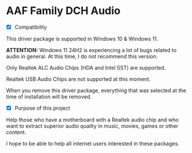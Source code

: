 # AAF Family DCH Audio
- [X] Compatibility

This driver package is supported in Windows 10 & Windows 11.

**ATTENTION:** Windows 11 24H2 is experiencing a lot of bugs related to audio in general. At this time, I do not recommend this version.

Only Realtek ALC Audio Chips (HDA and Intel SST) are supported.

Realtek USB Audio Chips are not supported at this moment.

When you remove this driver package, everything that was selected at the time of installation will be removed.

- [X] Purpose of this project

Help those who have a motherboard with a Realtek audio chip and who want to extract superior audio quality in music, movies, games or other content.

I hope to be able to help all internet users interested in these packages.
